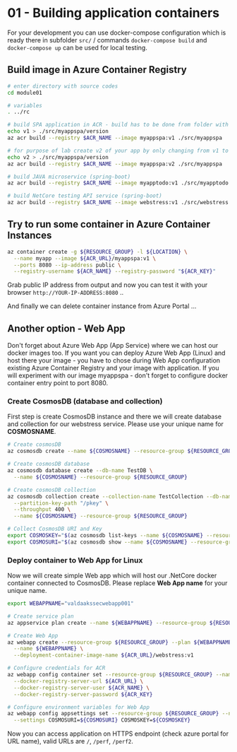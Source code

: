 # 01 - Building application containers

For your development you can use docker-compose configuration which is ready there in subfolder `src/` / commands `docker-compose build` and `docker-compose up` can be used for local testing.

## Build image in Azure Container Registry

```bash
# enter directory with source codes
cd module01

# variables 
. ../rc

# build SPA application in ACR - build has to be done from folder with source codes: k8s-workshop-developer
echo v1 > ./src/myappspa/version
az acr build --registry $ACR_NAME --image myappspa:v1 ./src/myappspa

# for purpose of lab create v2 of your app by only changing from v1 to v2 in version file and build container with v2 tag
echo v2 > ./src/myappspa/version
az acr build --registry $ACR_NAME --image myappspa:v2 ./src/myappspa

# build JAVA microservice (spring-boot)
az acr build --registry $ACR_NAME --image myapptodo:v1 ./src/myapptodo

# build NetCore testing API service (spring-boot)
az acr build --registry $ACR_NAME --image webstress:v1 ./src/webstress
```

## Try to run some container in Azure Container Instances

```bash
az container create -g ${RESOURCE_GROUP} -l ${LOCATION} \
  --name myapp --image ${ACR_URL}/myappspa:v1 \
  --ports 8080 --ip-address public \
  --registry-username ${ACR_NAME} --registry-password "${ACR_KEY}"
```

Grab public IP address from output and now you can test it with your browser `http://YOUR-IP-ADDRESS:8080` ..

And finally we can delete container instance from Azure Portal ...

## Another option - Web App

Don't forget about Azure Web App (App Service) where we can host our docker images too. If you want you can deploy Azure Web App (Linux) and host there your image - you have to chose during Web App configuration existing Azure Container Registry and your image with application. If you will experiment with our image myappspa - don't forget to configure docker container entry point to port 8080.

### Create CosmosDB (database and collection)

First step is create CosmosDB instance and there we will create database and collection for our webstress service.
Please use your unique name for **COSMOSNAME**.

```bash
# Create cosmosDB
az cosmosdb create --name ${COSMOSNAME} --resource-group ${RESOURCE_GROUP}

# Create cosmosDB database
az cosmosdb database create --db-name TestDB \
  --name ${COSMOSNAME} --resource-group ${RESOURCE_GROUP}

# Create cosmosDB collection
az cosmosdb collection create --collection-name TestCollection --db-name TestDB \
  --partition-key-path "/pkey" \
  --throughput 400 \
  --name ${COSMOSNAME} --resource-group ${RESOURCE_GROUP}

# Collect CosmosDB URI and Key
export COSMOSKEY="$(az cosmosdb list-keys --name ${COSMOSNAME} --resource-group ${RESOURCE_GROUP} --query "primaryMasterKey" -o tsv)"
export COSMOSURI="$(az cosmosdb show --name ${COSMOSNAME} --resource-group ${RESOURCE_GROUP} --query "documentEndpoint" -o tsv)"
```

### Deploy container to Web App for Linux

Now we will create simple Web app which will host our .NetCore docker container connected to CosmosDB. Please replace **Web App name** for your unique name.

```bash
export WEBAPPNAME="valdaakssecwebapp001"

# Create service plan
az appservice plan create --name ${WEBAPPNAME} --resource-group ${RESOURCE_GROUP} --sku B1 --is-linux

# Create Web App
az webapp create --resource-group ${RESOURCE_GROUP} --plan ${WEBAPPNAME} \
  --name ${WEBAPPNAME} \
  --deployment-container-image-name ${ACR_URL}/webstress:v1

# Configure credentials for ACR
az webapp config container set --resource-group ${RESOURCE_GROUP} --name ${WEBAPPNAME} \
  --docker-registry-server-url ${ACR_URL} \
  --docker-registry-server-user ${ACR_NAME} \
  --docker-registry-server-password ${ACR_KEY}

# Configure environment variables for Web App
az webapp config appsettings set --resource-group ${RESOURCE_GROUP} --name ${WEBAPPNAME} \
  --settings COSMOSURI=${COSMOSURI} COSMOSKEY=${COSMOSKEY}
```

Now you can access application on HTTPS endpoint (check azure portal for URL name), valid URLs are `/`, `/perf`, `/perf2`.
